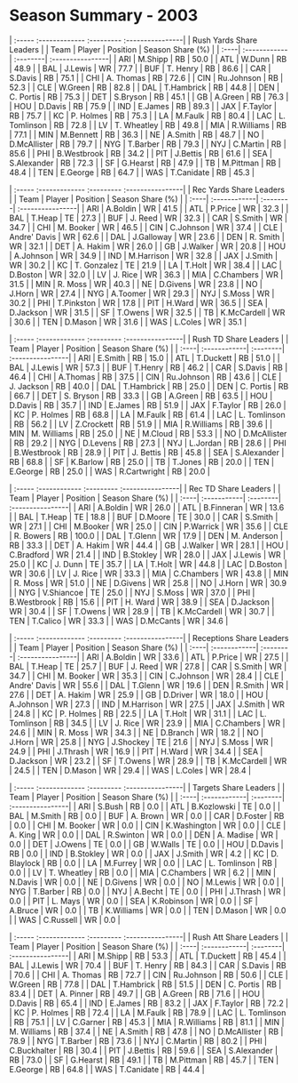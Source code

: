 # Season Summary - 2003

| :----- :------------- :--------- :----------------|
|              Rush Yards Share Leaders             |
| Team | Player       | Position | Season Share (%) |
| :----| :------------| :--------| :----------------|
| ARI  | M.Shipp      | RB       | 50.0             |
| ATL  | W.Dunn       | RB       | 48.9             |
| BAL  | J.Lewis      | WR       | 77.7             |
| BUF  | T. Henry     | RB       | 86.6             |
| CAR  | S.Davis      | RB       | 75.1             |
| CHI  | A. Thomas    | RB       | 72.6             |
| CIN  | Ru.Johnson   | RB       | 52.3             |
| CLE  | W.Green      | RB       | 82.8             |
| DAL  | T.Hambrick   | RB       | 44.8             |
| DEN  | C. Portis    | RB       | 75.3             |
| DET  | S.Bryson     | RB       | 45.1             |
| GB   | A.Green      | RB       | 76.3             |
| HOU  | D.Davis      | RB       | 75.9             |
| IND  | E.James      | RB       | 89.3             |
| JAX  | F.Taylor     | RB       | 75.7             |
| KC   | P. Holmes    | RB       | 75.3             |
| LA   | M.Faulk      | RB       | 80.4             |
| LAC  | L. Tomlinson | RB       | 72.8             |
| LV   | T. Wheatley  | RB       | 49.8             |
| MIA  | R.Williams   | RB       | 77.1             |
| MIN  | M.Bennett    | RB       | 36.3             |
| NE   | A.Smith      | RB       | 48.7             |
| NO   | D.McAllister | RB       | 79.7             |
| NYG  | T.Barber     | RB       | 79.3             |
| NYJ  | C.Martin     | RB       | 85.6             |
| PHI  | B.Westbrook  | RB       | 34.2             |
| PIT  | J.Bettis     | RB       | 61.6             |
| SEA  | S.Alexander  | RB       | 72.3             |
| SF   | G.Hearst     | RB       | 47.9             |
| TB   | M.Pittman    | RB       | 48.4             |
| TEN  | E.George     | RB       | 64.7             |
| WAS  | T.Canidate   | RB       | 45.3             |

| :----- :------------- :--------- :----------------|
|              Rec Yards Share Leaders              |
| Team | Player       | Position | Season Share (%) |
| :----| :------------| :--------| :----------------|
| ARI  | A.Boldin     | WR       | 41.5             |
| ATL  | P.Price      | WR       | 32.3             |
| BAL  | T.Heap       | TE       | 27.3             |
| BUF  | J. Reed      | WR       | 32.3             |
| CAR  | S.Smith      | WR       | 34.7             |
| CHI  | M. Booker    | WR       | 46.5             |
| CIN  | C.Johnson    | WR       | 37.4             |
| CLE  | Andre' Davis | WR       | 62.6             |
| DAL  | J.Galloway   | WR       | 23.6             |
| DEN  | R. Smith     | WR       | 32.1             |
| DET  | A. Hakim     | WR       | 26.0             |
| GB   | J.Walker     | WR       | 20.8             |
| HOU  | A.Johnson    | WR       | 34.9             |
| IND  | M.Harrison   | WR       | 32.8             |
| JAX  | J.Smith      | WR       | 30.2             |
| KC   | T. Gonzalez  | TE       | 21.9             |
| LA   | T.Holt       | WR       | 38.4             |
| LAC  | D.Boston     | WR       | 32.0             |
| LV   | J. Rice      | WR       | 36.3             |
| MIA  | C.Chambers   | WR       | 31.5             |
| MIN  | R. Moss      | WR       | 40.3             |
| NE   | D.Givens     | WR       | 23.8             |
| NO   | J.Horn       | WR       | 27.4             |
| NYG  | A.Toomer     | WR       | 29.3             |
| NYJ  | S.Moss       | WR       | 30.2             |
| PHI  | T.Pinkston   | WR       | 17.8             |
| PIT  | H.Ward       | WR       | 36.5             |
| SEA  | D.Jackson    | WR       | 31.5             |
| SF   | T.Owens      | WR       | 32.5             |
| TB   | K.McCardell  | WR       | 30.6             |
| TEN  | D.Mason      | WR       | 31.6             |
| WAS  | L.Coles      | WR       | 35.1             |

| :----- :------------- :--------- :----------------|
|               Rush TD Share Leaders               |
| Team | Player       | Position | Season Share (%) |
| :----| :------------| :--------| :----------------|
| ARI  | E.Smith      | RB       | 15.0             |
| ATL  | T.Duckett    | RB       | 51.0             |
| BAL  | J.Lewis      | WR       | 57.3             |
| BUF  | T.Henry      | RB       | 46.2             |
| CAR  | S.Davis      | RB       | 46.4             |
| CHI  | A.Thomas     | RB       | 37.5             |
| CIN  | Ru.Johnson   | RB       | 43.6             |
| CLE  | J. Jackson   | RB       | 40.0             |
| DAL  | T.Hambrick   | RB       | 25.0             |
| DEN  | C. Portis    | RB       | 66.7             |
| DET  | S. Bryson    | RB       | 33.3             |
| GB   | A.Green      | RB       | 63.5             |
| HOU  | D.Davis      | RB       | 35.7             |
| IND  | E.James      | RB       | 51.9             |
| JAX  | F.Taylor     | RB       | 26.0             |
| KC   | P. Holmes    | RB       | 68.8             |
| LA   | M.Faulk      | RB       | 61.4             |
| LAC  | L. Tomlinson | RB       | 56.2             |
| LV   | Z.Crockett   | RB       | 51.9             |
| MIA  | R.Williams   | RB       | 39.6             |
| MIN  | M. Williams  | RB       | 25.0             |
| NE   | M.Cloud      | RB       | 53.3             |
| NO   | D.McAllister | RB       | 29.2             |
| NYG  | D.Levens     | RB       | 27.3             |
| NYJ  | L.Jordan     | RB       | 28.6             |
| PHI  | B.Westbrook  | RB       | 28.9             |
| PIT  | J. Bettis    | RB       | 45.8             |
| SEA  | S.Alexander  | RB       | 68.8             |
| SF   | K.Barlow     | RB       | 25.0             |
| TB   | T.Jones      | RB       | 20.0             |
| TEN  | E.George     | RB       | 25.0             |
| WAS  | R.Cartwright | RB       | 20.0             |

| :----- :------------ :--------- :----------------|
|               Rec TD Share Leaders               |
| Team | Player      | Position | Season Share (%) |
| :----| :-----------| :--------| :----------------|
| ARI  | A.Boldin    | WR       | 26.0             |
| ATL  | B.Finneran  | WR       | 13.6             |
| BAL  | T.Heap      | TE       | 18.8             |
| BUF  | D.Moore     | TE       | 30.0             |
| CAR  | S.Smith     | WR       | 27.1             |
| CHI  | M.Booker    | WR       | 25.0             |
| CIN  | P.Warrick   | WR       | 35.6             |
| CLE  | R. Bowers   | RB       | 100.0            |
| DAL  | T.Glenn     | WR       | 17.9             |
| DEN  | M. Anderson | RB       | 33.3             |
| DET  | A. Hakim    | WR       | 44.4             |
| GB   | J.Walker    | WR       | 28.1             |
| HOU  | C.Bradford  | WR       | 21.4             |
| IND  | B.Stokley   | WR       | 28.0             |
| JAX  | J.Lewis     | WR       | 25.0             |
| KC   | J. Dunn     | TE       | 35.7             |
| LA   | T.Holt      | WR       | 44.8             |
| LAC  | D.Boston    | WR       | 30.6             |
| LV   | J. Rice     | WR       | 33.3             |
| MIA  | C.Chambers  | WR       | 43.8             |
| MIN  | R. Moss     | WR       | 51.0             |
| NE   | D.Givens    | WR       | 25.8             |
| NO   | J.Horn      | WR       | 30.9             |
| NYG  | V.Shiancoe  | TE       | 25.0             |
| NYJ  | S.Moss      | WR       | 37.0             |
| PHI  | B.Westbrook | RB       | 15.6             |
| PIT  | H. Ward     | WR       | 38.9             |
| SEA  | D.Jackson   | WR       | 30.4             |
| SF   | T.Owens     | WR       | 28.9             |
| TB   | K.McCardell | WR       | 30.7             |
| TEN  | T.Calico    | WR       | 33.3             |
| WAS  | D.McCants   | WR       | 34.6             |

| :----- :------------- :--------- :----------------|
|              Receptions Share Leaders             |
| Team | Player       | Position | Season Share (%) |
| :----| :------------| :--------| :----------------|
| ARI  | A.Boldin     | WR       | 33.6             |
| ATL  | P.Price      | WR       | 27.5             |
| BAL  | T.Heap       | TE       | 25.7             |
| BUF  | J. Reed      | WR       | 27.8             |
| CAR  | S.Smith      | WR       | 34.7             |
| CHI  | M. Booker    | WR       | 35.3             |
| CIN  | C.Johnson    | WR       | 28.4             |
| CLE  | Andre' Davis | WR       | 55.6             |
| DAL  | T.Glenn      | WR       | 19.6             |
| DEN  | R.Smith      | WR       | 27.6             |
| DET  | A. Hakim     | WR       | 25.9             |
| GB   | D.Driver     | WR       | 18.0             |
| HOU  | A.Johnson    | WR       | 27.3             |
| IND  | M.Harrison   | WR       | 27.5             |
| JAX  | J.Smith      | WR       | 24.8             |
| KC   | P. Holmes    | RB       | 22.5             |
| LA   | T.Holt       | WR       | 31.1             |
| LAC  | L. Tomlinson | RB       | 34.5             |
| LV   | J. Rice      | WR       | 23.9             |
| MIA  | C.Chambers   | WR       | 24.6             |
| MIN  | R. Moss      | WR       | 34.3             |
| NE   | D.Branch     | WR       | 18.2             |
| NO   | J.Horn       | WR       | 25.8             |
| NYG  | J.Shockey    | TE       | 21.6             |
| NYJ  | S.Moss       | WR       | 24.9             |
| PHI  | J.Thrash     | WR       | 16.9             |
| PIT  | H.Ward       | WR       | 34.4             |
| SEA  | D.Jackson    | WR       | 23.2             |
| SF   | T.Owens      | WR       | 28.9             |
| TB   | K.McCardell  | WR       | 24.5             |
| TEN  | D.Mason      | WR       | 29.4             |
| WAS  | L.Coles      | WR       | 28.4             |

| :----- :------------- :--------- :----------------|
|               Targets Share Leaders               |
| Team | Player       | Position | Season Share (%) |
| :----| :------------| :--------| :----------------|
| ARI  | S.Bush       | RB       | 0.0              |
| ATL  | B.Kozlowski  | TE       | 0.0              |
| BAL  | M.Smith      | RB       | 0.0              |
| BUF  | A. Brown     | WR       | 0.0              |
| CAR  | D.Foster     | RB       | 0.0              |
| CHI  | M. Booker    | WR       | 0.0              |
| CIN  | K.Washington | WR       | 0.0              |
| CLE  | A. King      | WR       | 0.0              |
| DAL  | R.Swinton    | WR       | 0.0              |
| DEN  | A. Madise    | WR       | 0.0              |
| DET  | J.Owens      | TE       | 0.0              |
| GB   | W.Walls      | TE       | 0.0              |
| HOU  | D.Davis      | RB       | 0.0              |
| IND  | B.Stokley    | WR       | 0.0              |
| JAX  | J.Smith      | WR       | 4.2              |
| KC   | D. Blaylock  | RB       | 0.0              |
| LA   | M.Furrey     | WR       | 0.0              |
| LAC  | L. Tomlinson | RB       | 0.0              |
| LV   | T. Wheatley  | RB       | 0.0              |
| MIA  | C.Chambers   | WR       | 6.2              |
| MIN  | N.Davis      | WR       | 0.0              |
| NE   | D.Givens     | WR       | 0.0              |
| NO   | M.Lewis      | WR       | 0.0              |
| NYG  | T.Barber     | RB       | 0.0              |
| NYJ  | A.Becht      | TE       | 0.0              |
| PHI  | J.Thrash     | WR       | 0.0              |
| PIT  | L. Mays      | WR       | 0.0              |
| SEA  | K.Robinson   | WR       | 0.0              |
| SF   | A.Bruce      | WR       | 0.0              |
| TB   | K.Williams   | WR       | 0.0              |
| TEN  | D.Mason      | WR       | 0.0              |
| WAS  | C.Russell    | WR       | 0.0              |

| :----- :------------- :--------- :----------------|
|               Rush Att Share Leaders              |
| Team | Player       | Position | Season Share (%) |
| :----| :------------| :--------| :----------------|
| ARI  | M.Shipp      | RB       | 53.3             |
| ATL  | T.Duckett    | RB       | 45.4             |
| BAL  | J.Lewis      | WR       | 70.4             |
| BUF  | T. Henry     | RB       | 84.3             |
| CAR  | S.Davis      | RB       | 70.6             |
| CHI  | A. Thomas    | RB       | 72.7             |
| CIN  | Ru.Johnson   | RB       | 50.6             |
| CLE  | W.Green      | RB       | 77.8             |
| DAL  | T.Hambrick   | RB       | 51.5             |
| DEN  | C. Portis    | RB       | 83.4             |
| DET  | A. Pinner    | RB       | 49.7             |
| GB   | A.Green      | RB       | 71.6             |
| HOU  | D.Davis      | RB       | 65.4             |
| IND  | E.James      | RB       | 83.2             |
| JAX  | F.Taylor     | RB       | 72.2             |
| KC   | P. Holmes    | RB       | 72.4             |
| LA   | M.Faulk      | RB       | 78.9             |
| LAC  | L. Tomlinson | RB       | 75.1             |
| LV   | C.Garner     | RB       | 45.3             |
| MIA  | R.Williams   | RB       | 81.1             |
| MIN  | M. Williams  | RB       | 37.4             |
| NE   | A.Smith      | RB       | 47.8             |
| NO   | D.McAllister | RB       | 78.9             |
| NYG  | T.Barber     | RB       | 73.6             |
| NYJ  | C.Martin     | RB       | 80.2             |
| PHI  | C.Buckhalter | RB       | 30.4             |
| PIT  | J.Bettis     | RB       | 59.6             |
| SEA  | S.Alexander  | RB       | 73.0             |
| SF   | G.Hearst     | RB       | 49.1             |
| TB   | M.Pittman    | RB       | 45.7             |
| TEN  | E.George     | RB       | 64.8             |
| WAS  | T.Canidate   | RB       | 44.4             |

